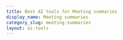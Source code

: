 ```yaml
---
title: Best AI tools for Meeting summaries
display_name: Meeting summaries
category_slug: meeting-summaries
layout: ai-tools
---
```

